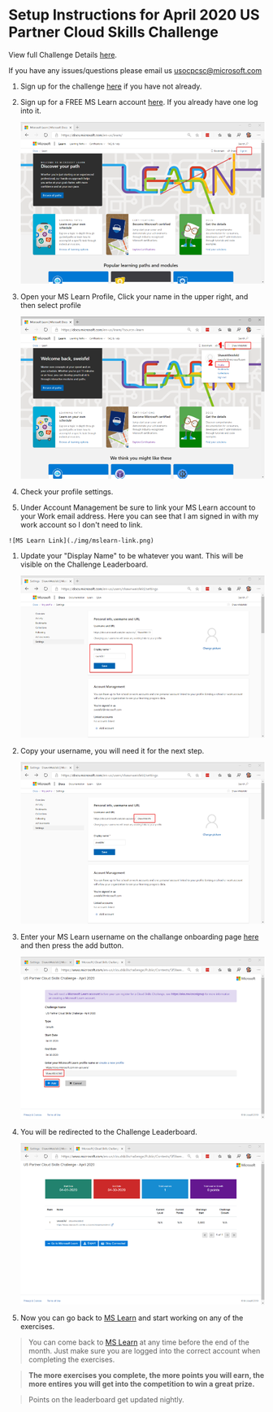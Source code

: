 # Setup Instructions for April 2020 US Partner Cloud Skills Challenge

View full Challenge Details [here](http://aka.ms/usocpcsc).

If you have any issues/questions please email us [usocpcsc@microsoft.com](mailto:usocpcsc@microsoft.com)

1. Sign up for the challenge [here](https://msuspartners.eventbuilder.com/event/15261) if you have not already.

1. Sign up for a FREE MS Learn account [here](https://docs.microsoft.com/en-us/learn/). If you already have one log into it. 

    ![MS Learn Sign in](./img/mslearn-signin.png)

1. Open your MS Learn Profile, Click your name in the upper right, and then select profile

    ![MS Learn Open profile](./img/mslearn-open-profile.png)


1. Check your profile settings.

  1. Under Account Management be sure to link your MS Learn account to your Work email address. Here you can see that I am signed in with my work account so I don't need to link. 
   
    ![MS Learn Link](./img/mslearn-link.png)

   1. Update your "Display Name" to be whatever you want. This will be visible on the Challenge Leaderboard. 

        ![MS Learn Display Name](./img/mslearn-displayname.png)

   1. Copy your username, you will need it for the next step. 

        ![MS Learn Username](./img/mslearn-username.png)

1. Enter your MS Learn username on the challange onboarding page [here](https://www.microsoft.com/en-us/cloudskillschallenge/Public/Contests/5f5faeea-c85a-4d6b-b35a-caaef84752e7/register) and then press the add button. 

    ![CSC Register](./img/csc-register.png)

1. You will be redirected to the Challenge Leaderboard.

    ![CSC Leaderboard](./img/csc-leaderboard.png)

1. Now you can go back to [MS Learn](https://docs.microsoft.com/en-us/learn) and start working on any of the exercises. 

  > You can come back to [MS Learn](https://docs.microsoft.com/en-us/learn) at any time before the end of the month. Just make sure you are logged into the correct account when completing the exercises. 

  > **The more exercises you complete, the more points you will earn, the more entires you will get into the competition to win a great prize.** 

  > Points on the leaderboard get updated nightly. 